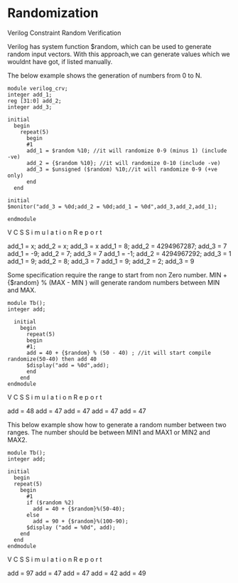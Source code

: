 # Randomization

Verilog Constraint Random Verification

Verilog has system function $random, which can be used to generate random input vectors. With this approach,we can generate values which we wouldnt have got, if listed manually. 

The below example shows the generation of numbers from 0 to N.

    module verilog_crv;
    integer add_1;
    reg [31:0] add_2;
    integer add_3;
  
    initial
      begin
        repeat(5)
          begin
          #1
          add_1 = $random %10; //it will randomize 0-9 (minus 1) (include -ve)
          add_2 = {$random %10}; //it will randomize 0-10 (include -ve)
          add_3 = $unsigned ($random) %10;//it will randomize 0-9 (+ve only)   
          end 
      end 

    initial 
    $monitor("add_3 = %0d;add_2 = %0d;add_1 = %0d",add_3,add_2,add_1); 

    endmodule
 
V C S   S i m u l a t i o n   R e p o r t
 
add_1 = x;  add_2 = x;          add_3 = x
add_1 = 8;  add_2 = 4294967287; add_3 = 7
add_1 = -9; add_2 = 7;          add_3 = 7
add_1 = -1; add_2 = 4294967292; add_3 = 1
add_1 = 9;  add_2 = 8;          add_3 = 7
add_1 = 9;  add_2 = 2;          add_3 = 9
          
       
Some specification require the range to start from non Zero number. MIN + {$random} % (MAX - MIN ) will generate random numbers between MIN and MAX. 

    module Tb(); 
    integer add; 

      initial 
        begin 
          repeat(5) 
          begin 
          #1; 
          add = 40 + {$random} % (50 - 40) ; //it will start compile randomize(50-40) then add 40
          $display("add = %0d",add); 
          end 
        end 
    endmodule 

V C S   S i m u l a t i o n   R e p o r t 

add = 48
add = 47
add = 47
add = 47
add = 47
 
 
This below example show how to generate a random number between two ranges. The number should be between MIN1 and MAX1 or MIN2 and MAX2. 
  
    module Tb();
    integer add;
  
    initial
      begin
      repeat(5)
        begin
          #1
          if ($random %2)
            add = 40 + {$random}%(50-40);
          else
            add = 90 + {$random}%(100-90);
          $display ("add = %0d", add);
        end
      end
    endmodule

V C S   S i m u l a t i o n   R e p o r t 

add = 97
add = 47
add = 47
add = 42
add = 49
           
